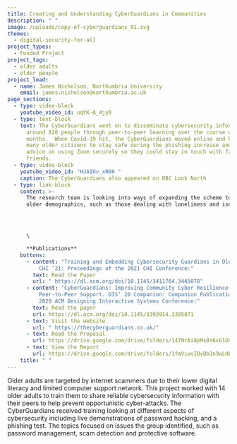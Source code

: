 ```yaml
---
title: Creating and Understanding CyberGuardians in Communities
description: " "
image: /uploads/copy-of-cyberguardians_01.svg
themes:
  - digital-security-for-all
project_types:
  - Funded Project
project_tags:
  - older adults
  - older people
project_lead:
  - name: James Nicholson, Northumbria University
    email: james.nicholson@northumbria.ac.uk
page_sections:
  - type: video-block
    youtube_video_id: uqYK-A_4jy8
  - type: text-block
    text: The CyberGuardians went on to disseminate cybersecurity information to
      around 820 people through peer-to-peer learning over the course of nine
      months.  When Covid-19 hit, the CyberGuardians moved online and helped
      many older citizens to stay safe during the phishing increase and gave
      advice on using Zoom securely so they could stay in touch with family and
      friends.
  - type: video-block
    youtube_video_id: "HJAIOv_xR00 "
    caption: The CyberGuardians also appeared on BBC Look North
  - type: link-block
    content: >-
      The research team is looking into ways of expanding the scheme to other
      older demographics, such as those dealing with loneliness and isolation. 




      \

      **Publications**
    buttons:
      - content: "Training and Embedding Cybersecurity Guardians in Older Communities.
          CHI ’21: Proceedings of the 2021 CHI Conference:"
        text: Read the Paper
        url: " https://dl.acm.org/doi/10.1145/3411764.3445078"
      - content: "CyberGuardians: Improving Community Cyber Resilience Through Embedded
          Peer-to-Peer Support. DIS’ 20 Companion: Companion Publication of the
          2020 ACM Designing Interactive Systems Conference:"
        text: Read the paper
        url: https://dl.acm.org/doi/10.1145/3393914.3395871
      - text: Visit the website
        url: " https://thecyberguardians.co.uk/"
      - text: Read the Proposal
        url: https://drive.google.com/drive/folders/147NrAi8pMs8Y6xGlGV2AZh40U3-bH6A1?usp=sharing
      - text: View the Report
        url: https://drive.google.com/drive/folders/1fmViwvIQvBb1n9wLHL6KzAYyf8k09Dn2?usp=sharing
    title: " "
---
```

Older adults are targeted by internet scammers due to their lower digital literacy and limited computer support network. This project worked with 14 older adults to train them to share reliable cybersecurity information with their peers to help prevent opportunistic cyber-attacks. The CyberGuardians received training looking at different aspects of cybersecurity including live demonstrations of password hacking, and a phishing test. The topics focused on issues the group identified, such as password management, scam detection and protective software.
